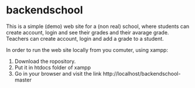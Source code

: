 # backendschool

This is a simple (demo) web site for a (non real) school, where students can create account, login and see their grades and their avarage grade.
Teachers can create account, login and add a grade to a student.

In order to run the web site  locally from you comuter, using xampp:
1. Download the ropository.
1. Put it in htdocs folder of xampp
1. Go in your browser and visit the link http://localhost/backendschool-master
